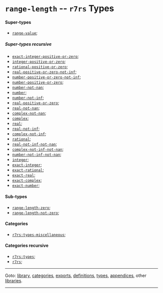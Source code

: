 

<a id='type__r7rs__range-length'></a>

# `range-length` -- `r7rs` Types


<a id='type__r7rs__range-length__super-types'></a>

#### Super-types

 * [`range-value`](../../r7rs/types/range-value.md#type__r7rs__range-value);


<a id='type__r7rs__range-length__super-types-recursive'></a>

##### Super-types recursive

 * [`exact-integer-positive-or-zero`](../../r7rs/types/exact-integer-positive-or-zero.md#type__r7rs__exact-integer-positive-or-zero);
 * [`integer-positive-or-zero`](../../r7rs/types/integer-positive-or-zero.md#type__r7rs__integer-positive-or-zero);
 * [`rational-positive-or-zero`](../../r7rs/types/rational-positive-or-zero.md#type__r7rs__rational-positive-or-zero);
 * [`real-positive-or-zero-not-inf`](../../r7rs/types/real-positive-or-zero-not-inf.md#type__r7rs__real-positive-or-zero-not-inf);
 * [`number-positive-or-zero-not-inf`](../../r7rs/types/number-positive-or-zero-not-inf.md#type__r7rs__number-positive-or-zero-not-inf);
 * [`number-positive-or-zero`](../../r7rs/types/number-positive-or-zero.md#type__r7rs__number-positive-or-zero);
 * [`number-not-nan`](../../r7rs/types/number-not-nan.md#type__r7rs__number-not-nan);
 * [`number`](../../r7rs/types/number.md#type__r7rs__number);
 * [`number-not-inf`](../../r7rs/types/number-not-inf.md#type__r7rs__number-not-inf);
 * [`real-positive-or-zero`](../../r7rs/types/real-positive-or-zero.md#type__r7rs__real-positive-or-zero);
 * [`real-not-nan`](../../r7rs/types/real-not-nan.md#type__r7rs__real-not-nan);
 * [`complex-not-nan`](../../r7rs/types/complex-not-nan.md#type__r7rs__complex-not-nan);
 * [`complex`](../../r7rs/types/complex.md#type__r7rs__complex);
 * [`real`](../../r7rs/types/real.md#type__r7rs__real);
 * [`real-not-inf`](../../r7rs/types/real-not-inf.md#type__r7rs__real-not-inf);
 * [`complex-not-inf`](../../r7rs/types/complex-not-inf.md#type__r7rs__complex-not-inf);
 * [`rational`](../../r7rs/types/rational.md#type__r7rs__rational);
 * [`real-not-inf-not-nan`](../../r7rs/types/real-not-inf-not-nan.md#type__r7rs__real-not-inf-not-nan);
 * [`complex-not-inf-not-nan`](../../r7rs/types/complex-not-inf-not-nan.md#type__r7rs__complex-not-inf-not-nan);
 * [`number-not-inf-not-nan`](../../r7rs/types/number-not-inf-not-nan.md#type__r7rs__number-not-inf-not-nan);
 * [`integer`](../../r7rs/types/integer.md#type__r7rs__integer);
 * [`exact-integer`](../../r7rs/types/exact-integer.md#type__r7rs__exact-integer);
 * [`exact-rational`](../../r7rs/types/exact-rational.md#type__r7rs__exact-rational);
 * [`exact-real`](../../r7rs/types/exact-real.md#type__r7rs__exact-real);
 * [`exact-complex`](../../r7rs/types/exact-complex.md#type__r7rs__exact-complex);
 * [`exact-number`](../../r7rs/types/exact-number.md#type__r7rs__exact-number);


<a id='type__r7rs__range-length__sub-types'></a>

#### Sub-types

 * [`range-length-zero`](../../r7rs/types/range-length-zero.md#type__r7rs__range-length-zero);
 * [`range-length-not-zero`](../../r7rs/types/range-length-not-zero.md#type__r7rs__range-length-not-zero);


<a id='type__r7rs__range-length__categories'></a>

#### Categories

 * [`r7rs:types-miscellaneous`](../../r7rs/categories/r7rs_3a_types-miscellaneous.md#category__r7rs__r7rs_3a_types-miscellaneous);


<a id='type__r7rs__range-length__categories-recursive'></a>

#### Categories recursive

 * [`r7rs:types`](../../r7rs/categories/r7rs_3a_types.md#category__r7rs__r7rs_3a_types);
 * [`r7rs`](../../r7rs/categories/r7rs.md#category__r7rs__r7rs);

----

Goto: [library](../../r7rs/_index.md#library__r7rs), [categories](../../r7rs/categories/_index.md#toc__r7rs__categories), [exports](../../r7rs/exports/_index.md#toc__r7rs__exports), [definitions](../../r7rs/definitions/_index.md#toc__r7rs__definitions), [types](../../r7rs/types/_index.md#toc__r7rs__types), [appendices](../../r7rs/appendices/_index.md#toc__r7rs__appendices), other [libraries](../../_libraries.md#toc__libraries).

----

